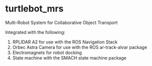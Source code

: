 # turtlebot_mrs
Multi-Robot System for Collaborative Object Transport

Integrated with the following:

1. RPLIDAR A2 for use with the ROS Navigation Stack
2. Orbec Astra Camera for use with the ROS ar-track-alvar package
3. Electromagnets for robot docking
4. State machine with the SMACH state machine package
